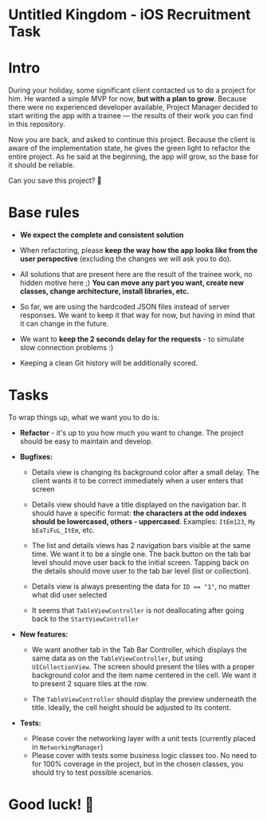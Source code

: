 # **Untitled Kingdom - iOS Recruitment Task**

# Intro

During your holiday, some significant client contacted us to do a project for him. He wanted a simple MVP for now, **but with a plan to grow**. Because there were no experienced developer available, Project Manager decided to start writing the app with a trainee — the results of their work you can find in this repository.

Now you are back, and asked to continue this project. Because the client is aware of the implementation state, he gives the green light to refactor the entire project. As he said at the beginning, the app will grow, so the base for it should be reliable.

Can you save this project? 💪

# Base rules

- **We expect the complete and consistent solution**

- When refactoring, please **keep the way how the app looks like from the user perspective** (excluding the changes we will ask you to do).

- All solutions that are present here are the result of the trainee work, no hidden motive here ;) **You can move any part you want, create new classes, change architecture, install libraries, etc.**

- So far, we are using the hardcoded JSON files instead of server responses. We want to keep it that way for now, but having in mind that it can change in the future.

- We want to **keep the 2 seconds delay for the requests** - to simulate slow connection problems :)

- Keeping a clean Git history will be additionally scored.

# Tasks

To wrap things up, what we want you to do is:

- **Refactor** - it's up to you how much you want to change. The project should be easy to maintain and develop.

- **Bugfixes:**

    - Details view is changing its background color after a small delay. The client wants it to be correct immediately when a user enters that screen

    - Details view should have a title displayed on the navigation bar. It should have a specific format: **the characters at the odd indexes should be lowercased, others - uppercased**. Examples: `ItEm123`, `My bEaTiFuL_ItEm`, etc.

    - The list and details views has 2 navigation bars visible at the same time. We want it to be a single one. The back button on the tab bar level should move user back to the initial screen. Tapping back on the details should move user to the tab bar level (list or collection).

    - Details view is always presenting the data for `ID == "1"`, no matter what did user selected

    - It seems that `TableViewController` is not deallocating after going back to the `StartViewController`


- **New features:**

    - We want another tab in the Tab Bar Controller, which displays the same data as on the `TableViewController`, but using `UICollectionView`. The screen should present the tiles with a proper background color and the item name centered in the cell. We want it to present 2 square tiles at the row.

    - The `TableViewController` should display the preview underneath the title. Ideally, the cell height should be adjusted to its content.

- **Tests:**

    - Please cover the networking layer with a unit tests (currently placed in `NetworkingManager`)
    - Please cover with tests some business logic classes too. No need to for 100% coverage in the project, but in the chosen classes, you should try to test possible scenarios.


# Good luck! 💪
